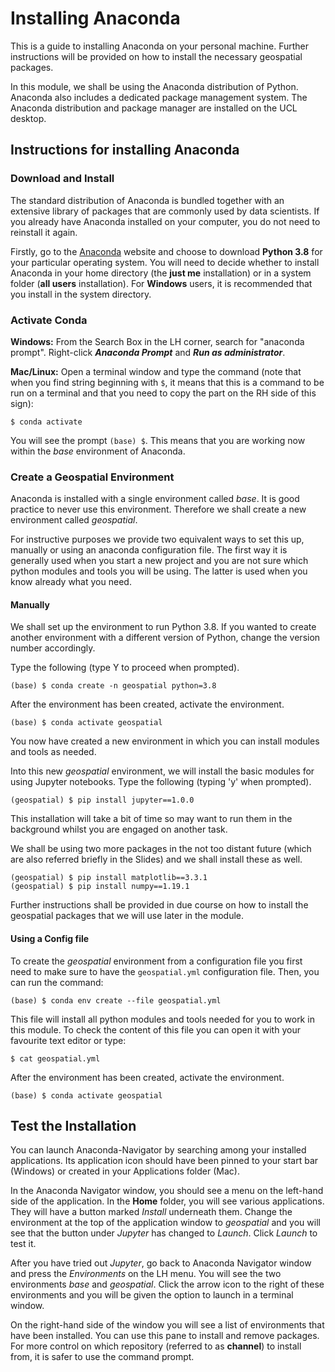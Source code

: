 # Installing Anaconda

This is a guide to installing Anaconda on your personal machine. Further instructions will be provided on how to install the necessary geospatial packages.

In this module, we shall be using the Anaconda distribution of Python. Anaconda also includes a dedicated package management system. The Anaconda distribution and package manager are installed on the UCL desktop.

## Instructions for installing Anaconda

### Download and Install

The standard distribution of Anaconda is bundled together with an extensive library of packages that are commonly used by data scientists. If you already have Anaconda installed on your computer, you do not need to reinstall it again.

Firstly, go to the [Anaconda](https://www.anaconda.com/distribution/) website and choose to download **Python 3.8** for your particular operating system. You will need to decide whether to install Anaconda in your home directory (the **just me** installation) or in a system folder (**all users** installation). For **Windows** users, it is recommended that you install in the system directory.

### Activate Conda

**Windows:** From the Search Box in the LH corner, search for "anaconda prompt". Right-click _**Anaconda Prompt**_ and _**Run as administrator**_.

**Mac/Linux:** Open a terminal window and type the command (note that when you find string beginning with `$`, it means that this is a command to be run on a terminal and that you need to copy the part on the RH side of this sign):

```
$ conda activate
```

You will see the prompt `(base) $`. This means that you are working now within the _base_ environment of Anaconda.

### Create a Geospatial Environment

Anaconda is installed with a single environment called _base_. It is good practice to never use this environment. Therefore we shall create a new environment called _geospatial_.

For instructive purposes we provide two equivalent ways to set this up, manually or using an anaconda configuration file. The first way it is generally used when you start a new project and you are not sure which python modules and tools you will be using. The latter is used when you know already what you need.

#### Manually

We shall set up the environment to run Python 3.8\. If you wanted to create another environment with a different version of Python, change the version number accordingly.

Type the following (type Y to proceed when prompted).

```
(base) $ conda create -n geospatial python=3.8
```

After the environment has been created, activate the environment.

```
(base) $ conda activate geospatial
```

You now have created a new environment in which you can install modules and tools as needed.

Into this new _geospatial_ environment, we will install the basic modules for using Jupyter notebooks. Type the following (typing 'y' when prompted).

```
(geospatial) $ pip install jupyter==1.0.0
```

This installation will take a bit of time so may want to run them in the background whilst you are engaged on another task.

We shall be using two more packages in the not too distant future (which are also referred briefly in the Slides) and we shall install these as well.

```
(geospatial) $ pip install matplotlib==3.3.1
(geospatial) $ pip install numpy==1.19.1
```

Further instructions shall be provided in due course on how to install the geospatial packages that we will use later in the module.

#### Using a Config file

To create the _geospatial_ environment from a configuration file you first need to make sure to have the `geospatial.yml` configuration file. Then, you can run the command:

```
(base) $ conda env create --file geospatial.yml
```

This file will install all python modules and tools needed for you to work in this module. To check the content of this file you can open it with your favourite text editor or type:

```
$ cat geospatial.yml
```

After the environment has been created, activate the environment.

```
(base) $ conda activate geospatial
```

## Test the Installation

You can launch Anaconda-Navigator by searching among your installed applications. Its application icon should have been pinned to your start bar (Windows) or created in your Applications folder (Mac).

In the Anaconda Navigator window, you should see a menu on the left-hand side of the application. In the **Home** folder, you will see various applications. They will have a button marked _Install_ underneath them. Change the environment at the top of the application window to _geospatial_ and you will see that the button under _Jupyter_ has changed to _Launch_. Click _Launch_ to test it.

After you have tried out _Jupyter_, go back to Anaconda Navigator window and press the _Environments_ on the LH menu. You will see the two environments _base_ and _geospatial_. Click the arrow icon to the right of these environments and you will be given the option to launch in a terminal window.

On the right-hand side of the window you will see a list of environments that have been installed. You can use this pane to install and remove packages. For more control on which repository (referred to as **channel**) to install from, it is safer to use the command prompt.
